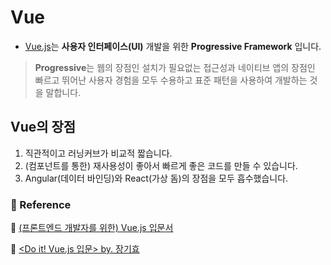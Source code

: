 # Vue

- [Vue.js](https://kr.vuejs.org/v2/guide/index.html)는 **사용자 인터페이스(UI)** 개발을 위한 **Progressive Framework** 입니다.

> **Progressive**는 웹의 장점인 설치가 필요없는 접근성과 네이티브 앱의 장점인 빠르고 뛰어난 사용자 경험을 모두 수용하고 표준 패턴을 사용하여 개발하는 것을 말합니다.

## Vue의 장점

1. 직관적이고 러닝커브가 비교적 짧습니다.
2. (컴포넌트를 통한) 재사용성이 좋아서 빠르게 좋은 코드를 만들 수 있습니다.
3. Angular(데이터 바인딩)와 React(가상 돔)의 장점을 모두 흡수했습니다.


### 🔗 Reference

🔗 [(프론트엔드 개발자를 위한) Vue.js 입문서](https://joshua1988.github.io/web-development/vuejs/vuejs-tutorial-for-beginner/)

🔗 [<Do it! Vue.js 입문> by. 장기효](http://www.yes24.com/Product/goods/58206961?scode=032&OzSrank=1)
